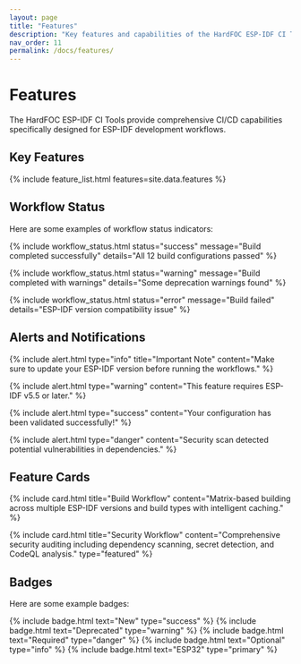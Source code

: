 ```yaml
---
layout: page
title: "Features"
description: "Key features and capabilities of the HardFOC ESP-IDF CI Tools"
nav_order: 11
permalink: /docs/features/
---
```


# Features

The HardFOC ESP-IDF CI Tools provide comprehensive CI/CD capabilities specifically designed for ESP-IDF development workflows.

## Key Features

{% include feature_list.html features=site.data.features %}

## Workflow Status

Here are some examples of workflow status indicators:

{% include workflow_status.html status="success" message="Build completed successfully" details="All 12 build configurations passed" %}

{% include workflow_status.html status="warning" message="Build completed with warnings" details="Some deprecation warnings found" %}

{% include workflow_status.html status="error" message="Build failed" details="ESP-IDF version compatibility issue" %}

## Alerts and Notifications

{% include alert.html type="info" title="Important Note" content="Make sure to update your ESP-IDF version before running the workflows." %}

{% include alert.html type="warning" content="This feature requires ESP-IDF v5.5 or later." %}

{% include alert.html type="success" content="Your configuration has been validated successfully!" %}

{% include alert.html type="danger" content="Security scan detected potential vulnerabilities in dependencies." %}

## Feature Cards

{% include card.html title="Build Workflow" content="Matrix-based building across multiple ESP-IDF versions and build types with intelligent caching." %}

{% include card.html title="Security Workflow" content="Comprehensive security auditing including dependency scanning, secret detection, and CodeQL analysis." type="featured" %}

## Badges

Here are some example badges:

{% include badge.html text="New" type="success" %}
{% include badge.html text="Deprecated" type="warning" %}
{% include badge.html text="Required" type="danger" %}
{% include badge.html text="Optional" type="info" %}
{% include badge.html text="ESP32" type="primary" %}